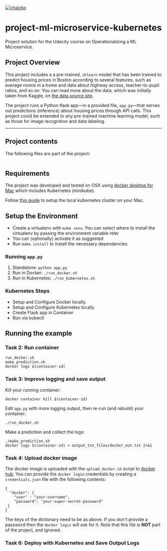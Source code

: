 [![chaicko](https://circleci.com/gh/chaicko/project-ml-microservice-kubernetes.svg?style=svg)](https://circleci.com/gh/chaicko/project-ml-microservice-kubernetes)

# project-ml-microservice-kubernetes

Project solution for the Udacity course on Operationalizing a ML Microservice.

## Project Overview

This project includes a a pre-trained, `sklearn` model that has been trained to predict housing prices in Boston according to several features, such as average rooms in a home and data about highway access, teacher-to-pupil ratios, and so on. You can read more about the data, which was initially taken from Kaggle, on [the data source site](https://www.kaggle.com/c/boston-housing). 

The project runs a Python flask app—in a provided file, `app.py`—that serves out predictions (inference) about housing prices through API calls. This project could be extended to any pre-trained machine learning model, such as those for image recognition and data labeling.

---

## Project contents

The following files are part of the project:

```

```

## Requirements

The project was developed and tested on OSX using [docker desktop for Mac](https://docs.docker.com/docker-for-mac/install/) which includes Kubernetes (minikube).

Follow [this guide](https://docs.docker.com/docker-for-mac/install/) to setup the local kubernetes cluster on your Mac.

## Setup the Environment

* Create a virtualenv with `make venv`. 
You can select where to install the virtualenv by passing the environment variable `VENV`
* You can (optionally) activate it as suggested
* Run `make install` to install the necessary dependencies

### Running `app.py`

1. Standalone:  `python app.py`
2. Run in Docker:  `./run_docker.sh`
3. Run in Kubernetes:  `./run_kubernetes.sh`

### Kubernetes Steps

* Setup and Configure Docker locally.
* Setup and Configure Kubernetes locally
* Create Flask app in Container
* Run via kubectl

## Running the example

### Task 2: Run container

```
run_docker.sh
make_prediction.sh
docker logs $(container-id)
```

### Task 3: Improve logging and save output

Kill your running container:

```
docker container kill $(container-id)
```

Edit `app.py` with more logging output, then re-run (and rebuild) your container:

```
./run_docker.sh
```

Make a prediction and collect the logs:

```
./make_prediction.sh
docker logs $(container-id) > output_txt_files/docker_out.txt 2>&1
```

### Task 4: Upload docker image

The docker image is uploaded with the `upload_docker.sh` script to [docker hub](https://hub.docker.com/).
You can provide the `docker login` credentials by creating a `credentials.json` file with the following contents:

```
{
  "docker": {
    "user" : "your-username",
    "password": "your-super-secret-password"
 }
}
```

The keys of the dictionary need to be as above. If you don't provide a password then the `docker login` will ask for it. Note that this file is **NOT** part of the project, and ignored.

### Task 6: Deploy with Kubernetes and Save Output Logs


